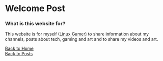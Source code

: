 # Welcome Post
### What is this website for?
This website is for myself ([Linux Gamer](https://www.youtube.com/channel/UCbBtLFxKBpcwt85EoP0kXRg)) to share information about my channels, posts about tech, gaming and art and to share my videos and art.

<a id="2" href="https://linuxgamer.github.io">Back to Home</a>
<br>
<a id="2" href="https://linuxgamer.github.io/posts">Back to Posts</a>
